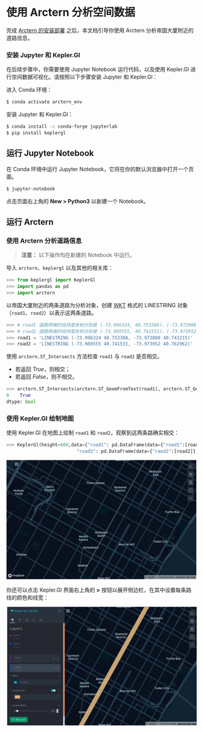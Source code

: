 # 使用 Arctern 分析空间数据

完成 [Arctern 的安装部署](./installation.md) 之后，本文档引导你使用 Arctern 分析帝国大厦附近的道路信息。

### 安装 Jupyter 和 Kepler.Gl

在后续步骤中，你需要使用 Jupyter Notebook 运行代码，以及使用 Kepler.Gl 进行空间数据可视化。请按照以下步骤安装 Jupyter 和 Kepler.Gl：

进入 Conda 环境：

```bash
$ conda activate arctern_env
```

安装 Jupyter 和 Kepler.Gl：

```bash
$ conda install -c conda-forge jupyterlab
$ pip install keplergl
```

## 运行 Jupyter Notebook

在 Conda 环境中运行 Jupyter Notebook，它将在你的默认浏览器中打开一个页面。

```bash
$ jupyter-notebook
```

点击页面右上角的 **New &gt; Python3** 以新建一个 Notebook。

## 运行 Arctern

### 使用 Arctern 分析道路信息

> **注意：** 以下操作均在新建的 Notebook 中运行。

导入 `arctern`、`keplergl` 以及其他的相关库：


```python
>>> from keplergl import KeplerGl
>>> import pandas as pd
>>> import arctern
```

以帝国大厦附近的两条道路为分析对象，创建 [WKT](https://en.wikipedia.org/wiki/Well-known_text_representation_of_geometry) 格式的 LINESTRING 对象（`road1`、`road2`）以表示这两条道路。

```python
>>> # road1 道路两端的经纬度坐标分别是 (-73.996324, 40.753388)、(-73.972088, 40.743215)
>>> # road2 道路两端的经纬度坐标分别是 (-73.989555, 40.741531)、(-73.973952, 40.762962)
>>> road1 = 'LINESTRING (-73.996324 40.753388, -73.972088 40.743215)'
>>> road2 = 'LINESTRING (-73.989555 40.741531, -73.973952 40.762962)'
```

使用 `arctern.ST_Intersects` 方法检查 `road1` 与 `road2` 是否相交。

* 若返回 *True*，则相交；
* 若返回 *False*，则不相交。

```python
>>> arctern.ST_Intersects(arctern.ST_GeomFromText(road1), arctern.ST_GeomFromText(road2))
0    True
dtype: bool
```

### 使用 Kepler.Gl 绘制地图

使用 Kepler.Gl 在地图上绘制 `road1` 和 `road2`，观察到这两条路确实相交：

```python
>>> KeplerGl(height=600,data={"road1": pd.DataFrame(data={"road1":[road1]}),
                          "road2": pd.DataFrame(data={"raod2":[road2]})})
```

![用 Kepler.Gl 显示两条道路](../../../img/quick_start/crossed_road.png)

你还可以点击 Kepler.Gl 界面右上角的 **&gt;** 按钮以展开侧边栏，在其中设置每条路线的颜色和线宽：

![在 Kepler.Gl 中设置路线的颜色和线宽](../../../img/quick_start/kepler-set-witth.png)